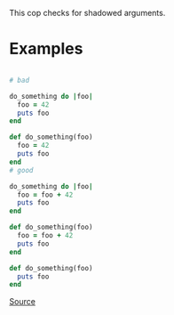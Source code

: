 
This cop checks for shadowed arguments.

# Examples

```ruby

# bad

do_something do |foo|
  foo = 42
  puts foo
end

def do_something(foo)
  foo = 42
  puts foo
end
# good

do_something do |foo|
  foo = foo + 42
  puts foo
end

def do_something(foo)
  foo = foo + 42
  puts foo
end

def do_something(foo)
  puts foo
end
```

[Source](http://www.rubydoc.info/gems/rubocop/RuboCop/Cop/Lint/ShadowedArgument)